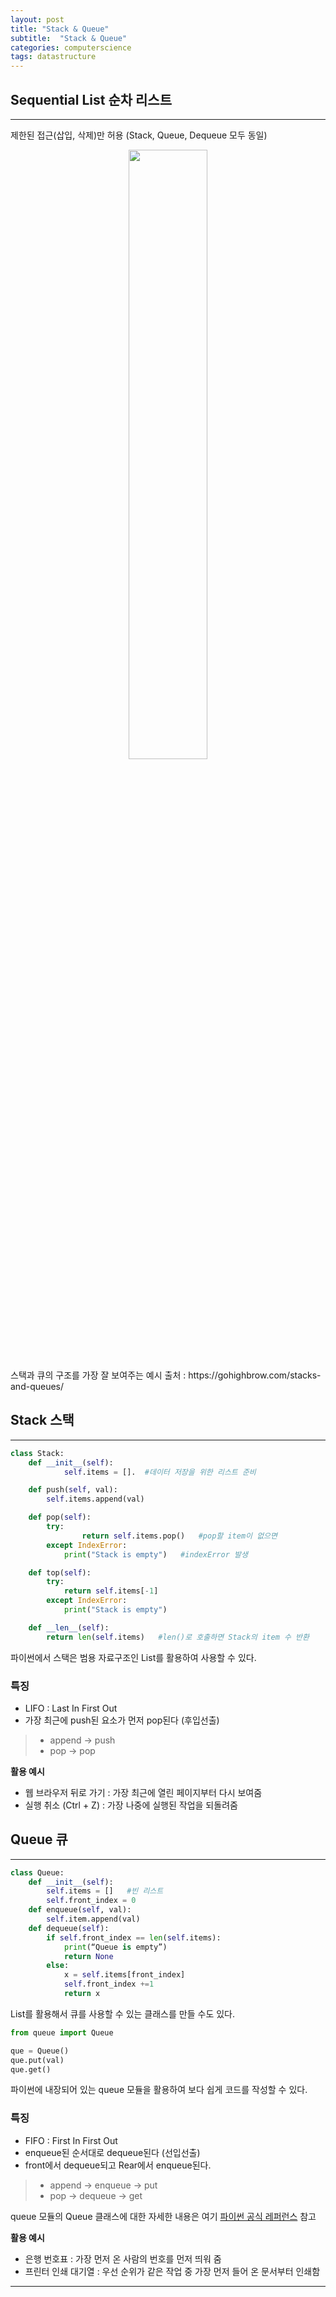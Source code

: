 ```yaml
---
layout: post
title: "Stack & Queue"
subtitle:  "Stack & Queue"
categories: computerscience
tags: datastructure
---
```

## Sequential List 순차 리스트
  
----  
  
제한된 접근(삽입, 삭제)만 허용 (Stack, Queue, Dequeue 모두 동일)  
  
<center><img src="/assets/img/cs_ds_210605_1.jpg" width="50%" height="50%"></center>  
스택과 큐의 구조를 가장 잘 보여주는 예시  
출처 : https://gohighbrow.com/stacks-and-queues/  
  
  
## Stack 스택  
  
-----
  
```python
class Stack:
	def __init__(self):
			self.items = [].  #데이터 저장을 위한 리스트 준비

	def push(self, val):
		self.items.append(val)

	def pop(self):
		try:
				return self.items.pop()   #pop할 item이 없으면
		except IndexError:
			print("Stack is empty")   #indexError 발생

	def top(self):
		try:
			return self.items[-1]
		except IndexError:
			print("Stack is empty")

	def __len__(self):
		return len(self.items)   #len()로 호출하면 Stack의 item 수 반환
```
파이썬에서 스택은 범용 자료구조인 List를 활용하여 사용할 수 있다.
  
### 특징
  
- LIFO : Last In First Out  
- 가장 최근에 push된 요소가 먼저 pop된다 (후입선출)  
    
> - append → push  
> - pop → pop  
  
**활용 예시**  
  
- 웹 브라우저 뒤로 가기 : 가장 최근에 열린 페이지부터 다시 보여줌  
- 실행 취소 (Ctrl + Z) : 가장 나중에 실행된 작업을 되돌려줌  
  
  
## Queue 큐  
  
-----
  
```python
class Queue:
	def __init__(self):
		self.items = []   #빈 리스트
		self.front_index = 0
	def enqueue(self, val):
		self.item.append(val)
	def dequeue(self):
		if self.front_index == len(self.items):
			print(“Queue is empty”)
			return None
		else:
			x = self.items[front_index]
			self.front_index +=1
			return x
```
List를 활용해서 큐를 사용할 수 있는 클래스를 만들 수도 있다.  

```python
from queue import Queue

que = Queue()
que.put(val)
que.get()
```
파이썬에 내장되어 있는 queue 모듈을 활용하여 보다 쉽게 코드를 작성할 수 있다.
  
  
### 특징
    
- FIFO : First In First Out  
- enqueue된 순서대로 dequeue된다 (선입선출)  
- front에서 dequeue되고 Rear에서 enqueue된다.  
   
> - append → enqueue → put  
> - pop → dequeue → get  

queue 모듈의 Queue 클래스에 대한 자세한 내용은 여기 [파이썬 공식 레퍼런스](https://docs.python.org/ko/3.7/library/queue.html) 참고  
  
**활용 예시**  
  
- 은행 번호표 : 가장 먼저 온 사람의 번호를 먼저 띄워 줌   
- 프린터 인쇄 대기열 : 우선 순위가 같은 작업 중 가장 먼저 들어 온 문서부터 인쇄함  
   
-----  
  
 

